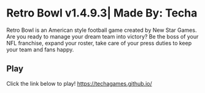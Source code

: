# Retro Bowl v1.4.9.3| Made By: Techa
Retro Bowl is an American style football game created by New Star Games. Are you ready to manage your dream team into victory? Be the boss of your NFL franchise, expand your roster, take care of your press duties to keep your team and fans happy.


## Play 

Click the link below to play!
https://techagames.github.io/

